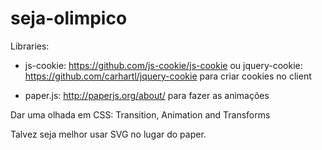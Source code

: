 # seja-olimpico
Libraries: 
  * js-cookie: https://github.com/js-cookie/js-cookie ou 
    jquery-cookie: https://github.com/carhartl/jquery-cookie para criar cookies no client
    
  * paper.js: http://paperjs.org/about/ para fazer as animações
  
Dar uma olhada em CSS: Transition, Animation and Transforms

Talvez seja melhor usar SVG no lugar do paper.